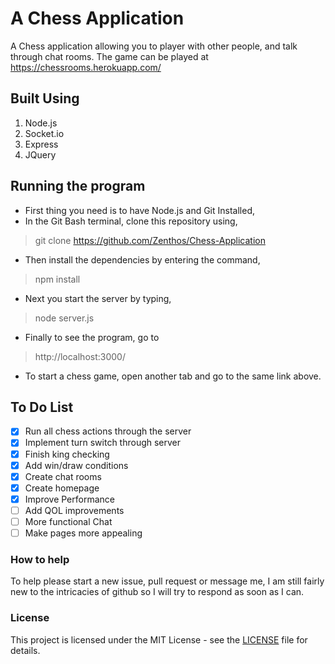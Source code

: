 # A Chess Application
A Chess application allowing you to player with other people, and talk through chat rooms.
The game can be played at https://chessrooms.herokuapp.com/ 

## Built Using
1. Node.js
2. Socket.io
3. Express
4. JQuery

## Running the program

- First thing you need is to have Node.js and Git Installed,
- In the Git Bash terminal, clone this repository using,
> git clone https://github.com/Zenthos/Chess-Application
- Then install the dependencies by entering the command,
> npm install
- Next you start the server by typing,
> node server.js
- Finally to see the program, go to
> http://localhost:3000/
- To start a chess game, open another tab and go to the same link above.

## To Do List
- [X] Run all chess actions through the server
- [X] Implement turn switch through server
- [X] Finish king checking
- [X] Add win/draw conditions
- [X] Create chat rooms
- [X] Create homepage
- [X] Improve Performance
- [ ] Add QOL improvements
- [ ] More functional Chat
- [ ] Make pages more appealing

### How to help

To help please start a new issue, pull request or message me, I am still fairly new to the intricacies of github so I will try to respond as soon as I can.

### License

This project is licensed under the MIT License - see the [LICENSE](https://github.com/Zenthos/Chess-Application/blob/master/LICENSE.md) file for details.
